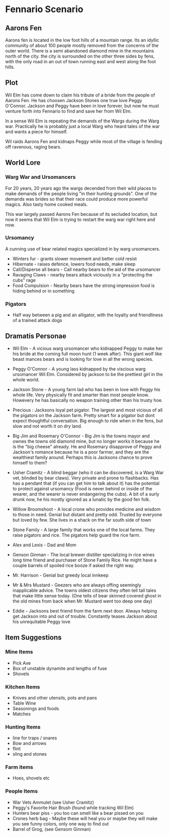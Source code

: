 # Fennario Scenario

## Aarons Fen 

Aarons fen is located in the low foot hills of a mountain range.  Its
an idyllic community of about 100 people mostly removed from the
concerns of the outer world.  There is a semi abandoned diamond mine
in the mountains north of the city. the city is surrounded on the other 
three sides by fens, with the only road in an out of town running east 
and west along the foot hills.

## Plot

Wil Elm has come down to claim his tribute of a bride from the people 
of Aarons Fen.  He has choosen Jackson Stones one true love 
Peggy O'Connor.  Jackson and Peggy have been in love forever, but now
he must venture forth into Fennario to find and save her from Wil Elm.

In a sense Wil Elm is repeating the demands of the Wargs during the
Warg war.  Practically he is probably just a local Warg who heard 
tales of the war and wants a piece for himself.

Wil raids Aarons Fen and kidnaps Peggy while most of the village is 
fending off ravenous, raging  bears.

## World Lore

### Warg War and Ursomancers

For 20 years, 20 years ago the wargs decended from their wild places
to make demands of the people living "in their hunting grounds".  One
of the demands was brides so that their race could produce more
powerful magics. Also tasty home cooked meals.

This war largely passed Aarons Fen because of its secluded location,
but now it seems that Wil Elm is trying to restart the warg war right
here and now.

### Ursomancy

A cunning use of bear related magics specialized in by warg ursomancers.
 * Winters fur - grants slower movement and better cold resist
 * Hibernate - raises defence, lowers food needs, make sleep
 * Call/Disperse all bears - Call nearby bears to the aid of the ursomancer
 * Ravaging Claws - nearby bears attack viciously in a "protecting the
   cubs" rage
 * Food Compulsion - Nearby bears have the strong impression food is
   hiding behind or in something

### Pigators 

 * Half way between a pig and an alligator, with the loyalty and
   friendliness of a trained attack dogs

## Dramatis Personae

 * Wil Elm - A vicious warg ursomancer who kidnapped Peggy to make her
   his bride at the coming full moon hunt (1 week after).  This giant 
   wolf like beast mances bears and is looking for love in all the 
   wrong species.

 * Peggy O'Connor - A young lass kidnapped by the viscious warg
   ursomancer Wil Elm.  Considered by jackson to be the prettiest girl 
   in the whole world.

 * Jackson Stone - A young farm lad who has been in love with Peggy his 
   whole life.  Very physically fit and smarter than most people know.  
   Howevery he has basically no weapon training other than his trusty hoe.

 * Precious : Jacksons loyal pet pigator. The largest and most vicious of
   all the pigators on the Jackson farm.  Pretty smart for a pigator but
   dont expect thoughtful conversation.  Big enough to ride when in the fens,
   but slow and not worth it on dry land.

 * Big Jim and Rosemary O'Connor - Big Jim is the towns mayor and
   ownes the towns old diamond mine, but no longer works it because he
   is the "big cheese" already.  He and Rosemary disapprove of Peggy and 
   Jackson's romance because he is a poor farmer, and they are the 
   wealthiest family around. Perhaps this is Jacksons chance to prove 
   himself to them?

 * Usher Cramitz - A blind beggar (who it can be discovered, is a Warg
   War vet, blinded by bear claws).  Very private and prone to
   flashbacks.  Has has a pendant that (if you can get him to talk
   about it) has the potential to protect against ursomancy (Food is
   never behind or inside of the wearer, and the wearer is never
   endangering the cubs).  A bit of a surly drunk now, he his mostly ignored
   as a lunatic by the good fen folk.

 * Willow Broomshoot - A local crone who provides medicine and wisdom to 
   those in need. Genial but distant and pretty odd. Trusted by everyone
   but loved by few.  She lives in a shack on the far south side of town

 * Stone Family - A large family that works one of the local farms.  They 
   raise pigators and rice. The pigators help guard the rice farm.
  * Alex and Lexis - Dad and Mom

 * Genson Ginman - The local brewer distiller specializing in rice wines
   long time friend and purchaser of Stone Family Rice.  He might have 
   a couple barrels of spoiled rice booze if asked the right way.

 * Mr. Harrison - Genial but greedy local innkeep

 * Mr & Mrs Mustard - Geezers who are always offing seemingly inapplicable 
   advice.  The towns oldest citizens they often tell tall tales that make 
   little sense today. (One tells of bear skinned covered ghost in the old 
   mines from back when Mr. Mustard went too deep one day)

 * Eddie - Jacksons best friend from the farm next door.  Always helping get
   Jackson into and out of trouble. Constantly teases Jackson about his 
   unrequitable Peggy love

## Item Suggestions 

### Mine Items 
 * Pick Axe
 * Box of unstable dynamite and lengths of fuse
 * Shovels

### Kitchen Items
 * Knives and other utensils, pots and pans
 * Table Wine
 * Seasonings and foods
 * Matches

### Hunting Items
 * line for traps / snares
 * Bow and arrows
 * flint 
 * sling and stones

### Farm items
 * Hoes, shovels etc

### People Items
 * War Vets Ammulet (see Usher Cramitz)
 * Peggy's Favorite Hair Brush (found while tracking Wil Elm)
 * Hunters bear piss - you too can smell like a bear pissed on you
 * Crones herb bag - Maybe these will heal you or maybe they 
   will make you see funny colors, only one way to find out
 * Barrel of Grog, (see Gensom Ginman)


